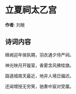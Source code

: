 # 立夏祠太乙宫

**作者**: 刘敞

## 诗词内容

綘阙迎年侯执期，羽衣通夕侍严祠。

神光映月开璇室，香雾含风拂桂旗。

路遶城南天最近，地非人境日偏迟。

还闻增授无穷䇲，驰奏中宸对受厘。

